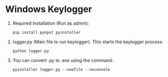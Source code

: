 # Windows Keylogger

1. Required Installation (Run as admin):
   ```
   pip install pynput pyinstaller 
   ```

2. logger.py (Main file to run keylogger). This starts the keylogger process:
   ```
   python logger.py
   ```

3. You can convert .py to .exe using the command:
   ```
   pyinstaller logger.py --onefile --noconsole
   ```


